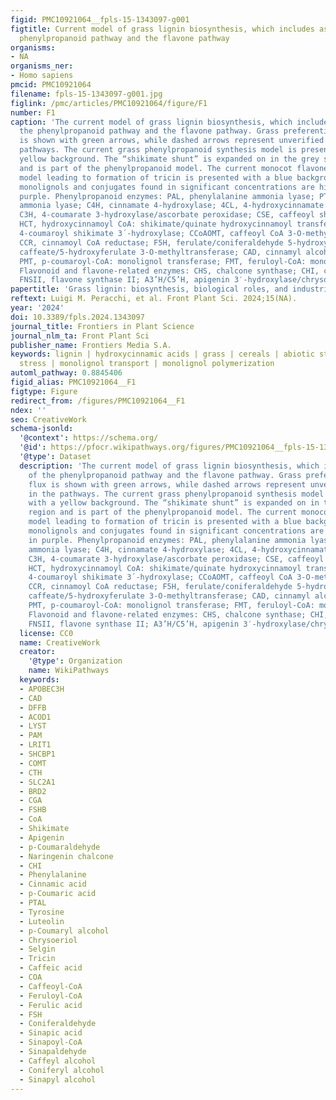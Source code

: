 ```yaml
---
figid: PMC10921064__fpls-15-1343097-g001
figtitle: Current model of grass lignin biosynthesis, which includes aspects of the
  phenylpropanoid pathway and the flavone pathway
organisms:
- NA
organisms_ner:
- Homo sapiens
pmcid: PMC10921064
filename: fpls-15-1343097-g001.jpg
figlink: /pmc/articles/PMC10921064/figure/F1
number: F1
caption: 'The current model of grass lignin biosynthesis, which includes aspects of
  the phenylpropanoid pathway and the flavone pathway. Grass preferential carbon flux
  is shown with green arrows, while dashed arrows represent unverified steps in the
  pathways. The current grass phenylpropanoid synthesis model is presented with a
  yellow background. The “shikimate shunt” is expanded on in the grey shaded region
  and is part of the phenylpropanoid model. The current monocot flavone synthesis
  model leading to formation of tricin is presented with a blue background. Monocot
  monolignols and conjugates found in significant concentrations are highlighted in
  purple. Phenylpropanoid enzymes: PAL, phenylalanine ammonia lyase; PTAL, phenylalanine/tyrosine
  ammonia lyase; C4H, cinnamate 4-hydroxylase; 4CL, 4-hydroxycinnamate:CoA ligase;
  C3H, 4-coumarate 3-hydroxylase/ascorbate peroxidase; CSE, caffeoyl shikimate esterase;
  HCT, hydroxycinnamoyl CoA: shikimate/quinate hydroxycinnamoyl transferase; C3´H,
  4-coumaroyl shikimate 3´-hydroxylase; CCoAOMT, caffeoyl CoA 3-O-methyltransferase;
  CCR, cinnamoyl CoA reductase; F5H, ferulate/coniferaldehyde 5-hydroxylase; COMT,
  caffeate/5-hydroxyferulate 3-O-methyltransferase; CAD, cinnamyl alcohol dehydrogenase;
  PMT, p-coumaroyl-CoA: monolignol transferase; FMT, feruloyl-CoA: monolignol transferase.
  Flavonoid and flavone-related enzymes: CHS, chalcone synthase; CHI, chalcone isomerase;
  FNSII, flavone synthase II; A3’H/C5’H, apigenin 3′-hydroxylase/chrysoeriol 5′-hydroxylase'
papertitle: 'Grass lignin: biosynthesis, biological roles, and industrial applications'
reftext: Luigi M. Peracchi, et al. Front Plant Sci. 2024;15(NA).
year: '2024'
doi: 10.3389/fpls.2024.1343097
journal_title: Frontiers in Plant Science
journal_nlm_ta: Front Plant Sci
publisher_name: Frontiers Media S.A.
keywords: lignin | hydroxycinnamic acids | grass | cereals | abiotic stress | biotic
  stress | monolignol transport | monolignol polymerization
automl_pathway: 0.8845406
figid_alias: PMC10921064__F1
figtype: Figure
redirect_from: /figures/PMC10921064__F1
ndex: ''
seo: CreativeWork
schema-jsonld:
  '@context': https://schema.org/
  '@id': https://pfocr.wikipathways.org/figures/PMC10921064__fpls-15-1343097-g001.html
  '@type': Dataset
  description: 'The current model of grass lignin biosynthesis, which includes aspects
    of the phenylpropanoid pathway and the flavone pathway. Grass preferential carbon
    flux is shown with green arrows, while dashed arrows represent unverified steps
    in the pathways. The current grass phenylpropanoid synthesis model is presented
    with a yellow background. The “shikimate shunt” is expanded on in the grey shaded
    region and is part of the phenylpropanoid model. The current monocot flavone synthesis
    model leading to formation of tricin is presented with a blue background. Monocot
    monolignols and conjugates found in significant concentrations are highlighted
    in purple. Phenylpropanoid enzymes: PAL, phenylalanine ammonia lyase; PTAL, phenylalanine/tyrosine
    ammonia lyase; C4H, cinnamate 4-hydroxylase; 4CL, 4-hydroxycinnamate:CoA ligase;
    C3H, 4-coumarate 3-hydroxylase/ascorbate peroxidase; CSE, caffeoyl shikimate esterase;
    HCT, hydroxycinnamoyl CoA: shikimate/quinate hydroxycinnamoyl transferase; C3´H,
    4-coumaroyl shikimate 3´-hydroxylase; CCoAOMT, caffeoyl CoA 3-O-methyltransferase;
    CCR, cinnamoyl CoA reductase; F5H, ferulate/coniferaldehyde 5-hydroxylase; COMT,
    caffeate/5-hydroxyferulate 3-O-methyltransferase; CAD, cinnamyl alcohol dehydrogenase;
    PMT, p-coumaroyl-CoA: monolignol transferase; FMT, feruloyl-CoA: monolignol transferase.
    Flavonoid and flavone-related enzymes: CHS, chalcone synthase; CHI, chalcone isomerase;
    FNSII, flavone synthase II; A3’H/C5’H, apigenin 3′-hydroxylase/chrysoeriol 5′-hydroxylase'
  license: CC0
  name: CreativeWork
  creator:
    '@type': Organization
    name: WikiPathways
  keywords:
  - APOBEC3H
  - CAD
  - DFFB
  - ACOD1
  - LYST
  - PAM
  - LRIT1
  - SHCBP1
  - COMT
  - CTH
  - SLC2A1
  - BRD2
  - CGA
  - FSHB
  - CoA
  - Shikimate
  - Apigenin
  - p-Coumaraldehyde
  - Naringenin chalcone
  - CHI
  - Phenylalanine
  - Cinnamic acid
  - p-Coumaric acid
  - PTAL
  - Tyrosine
  - Luteolin
  - p-Coumaryl alcohol
  - Chrysoeriol
  - Selgin
  - Tricin
  - Caffeic acid
  - COA
  - Caffeoyl-CoA
  - Feruloyl-CoA
  - Ferulic acid
  - FSH
  - Coniferaldehyde
  - Sinapic acid
  - Sinapoyl-CoA
  - Sinapaldehyde
  - Caffeyl alcohol
  - Coniferyl alcohol
  - Sinapyl alcohol
---
```

